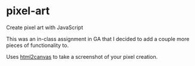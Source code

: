 # pixel-art
Create pixel art with JavaScript

This was an in-class assignment in GA that I decided to add a couple more pieces of functionality to.

Uses <a href="https://github.com/niklasvh/html2canvas">html2canvas</a> to take a screenshot of your pixel creation.
